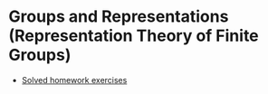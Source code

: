# Groups and Representations (Representation Theory of Finite Groups)

- [Solved homework exercises](<Groups and Representations - Homework.pdf>)

